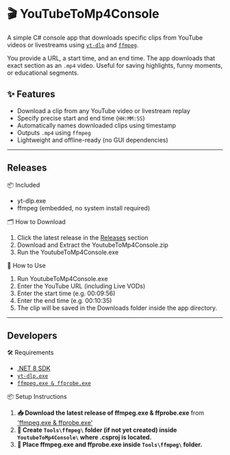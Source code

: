 ﻿# 🎬 YouTubeToMp4Console

A simple C# console app that downloads specific clips from YouTube videos or livestreams using [`yt-dlp`](https://github.com/yt-dlp/yt-dlp) and [`ffmpeg`](https://ffmpeg.org/).  

You provide a URL, a start time, and an end time. The app downloads that exact section as an `.mp4` video. Useful for saving highlights, funny moments, or educational segments.

## ✨ Features

- Download a clip from any YouTube video or livestream replay
- Specify precise start and end time (`HH:MM:SS`)
- Automatically names downloaded clips using timestamp
- Outputs `.mp4` using `ffmpeg`
- Lightweight and offline-ready (no GUI dependencies)

---

## Releases

📦 Included

- yt-dlp.exe
- ffmpeg (embedded, no system install required)
    
🗂 How to Download

1. Click the latest release in the [Releases](https://github.com/potuta/YoutubeToMp4Console/releases) section
2. Download and Extract the YoutubeToMp4Console.zip
3. Run the YoutubeToMp4Console.exe
    
🧠 How to Use

1. Run YoutubeToMp4Console.exe
2. Enter the YouTube URL (including Live VODs)
3. Enter the start time (e.g. 00:09:56)
4. Enter the end time (e.g. 00:10:35)
5. The clip will be saved in the Downloads folder inside the app directory.

---

## Developers

🛠 Requirements

- [.NET 8 SDK](https://dotnet.microsoft.com/en-us/download/dotnet/8.0)
- [`yt-dlp.exe`](https://github.com/yt-dlp/yt-dlp/releases/latest/download/yt-dlp.exe)
- [`ffmpeg.exe & ffprobe.exe`](https://www.gyan.dev/ffmpeg/builds/packages/ffmpeg-7.0.2-full_build.7z) 

📦 Setup Instructions

1. **📥 Download the latest release of ffmpeg.exe & ffprobe.exe** from ['ffmpeg.exe & ffprobe.exe'](https://www.gyan.dev/ffmpeg/builds/packages/ffmpeg-7.0.2-full_build.7z) 
2. **📁 Create `Tools\ffmpeg\` folder (if not yet created) inside `YoutubeToMp4Console\` where .csproj is located.**
3. **📁 Place ffmpeg.exe and ffprobe.exe inside `Tools\ffmpeg\` folder.**


